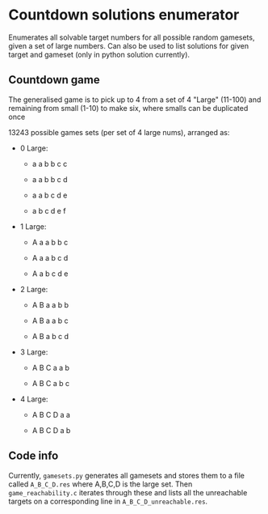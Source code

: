 # Countdown solutions enumerator

Enumerates all solvable target numbers for all possible random gamesets, given a set of large numbers. Can also be used to list solutions for given target and gameset (only in python solution currently).

## Countdown game

The generalised game is to pick up to 4 from a set of 4 "Large" (11-100) and remaining from small (1-10) to make six, where smalls can be duplicated once

13243 possible games sets (per set of 4 large nums), arranged as:

* 0 Large:

  * a a b b c c

  * a a b b c d

  * a a b c d e

  * a b c d e f

* 1 Large:

  * A a a b b c

  * A a a b c d

  * A a b c d e

* 2 Large:

  * A B a a b b

  * A B a a b c

  * A B a b c d

* 3 Large:

  * A B C a a b

  * A B C a b c

* 4 Large:

  * A B C D a a

  * A B C D a b

## Code info

Currently, `gamesets.py` generates all gamesets and stores them to a file called `A_B_C_D.res` where A,B,C,D is the large set. Then `game_reachability.c` iterates through these and lists all the unreachable targets on a corresponding line in `A_B_C_D_unreachable.res`.

